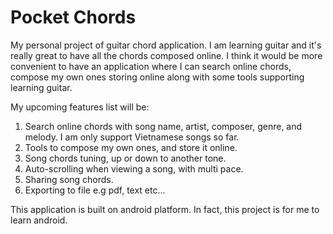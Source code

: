 # Pocket Chords

My personal project of guitar chord application. I am learning guitar and it's really great to have all the chords composed online. I think it would be more convenient to have an application where I can search online chords, compose my own ones storing online along with some tools supporting learning guitar.

My upcoming features list will be:

1. Search online chords with song name, artist, composer, genre, and melody. I am only support Vietnamese songs so far.
2. Tools to compose my own ones, and store it online.
3. Song chords tuning, up or down to another tone.
4. Auto-scrolling when viewing a song, with multi pace.
5. Sharing song chords.
6. Exporting to file e.g pdf, text etc...

This application is built on android platform. In fact, this project is for me to learn android.
